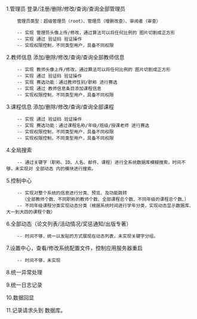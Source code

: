 1.管理员 登录/注册/删除/修改/查询/查询全部管理员

        管理员类型：超级管理员（root）、管理员（增删改查）、审阅者（审查）

        -- 实现 管理员头像上传/修改，通过算法可以将任何比例的 图片切割成正方形
        -- 实现 通过 验证码 验证操作
        -- 实现权限控制，不同类型用户，具备不同权限

2.教师信息 添加/删除/修改/查询/查询全部教师信息

        -- 实现 教师头像上传/修改，通过算法可以将任何比例的 图片切割成正方形
        -- 实现 通过 验证码 验证操作
        -- 实现 赛选功能：通过教师性别/职称 进行赛选
        -- 实现 通过 教师信息条目添加课程信息
        -- 实现权限控制，不同类型用户，具备不同权限

3.课程信息 添加/删除/修改/查询/查询全部课程

        -- 实现 通过 验证码 验证操作
        -- 实现 赛选功能：通过课程名称/年级/班级/授课老师 进行赛选
        -- 实现权限控制，不同类型用户，具备不同权限
        -- 实现权限控制，不同类型用户，具备不同权限

4.全局搜索

        -- 通过关键字（职称、ID、人名、邮件、课程）进行全系统数据库模糊搜索，时间不够，未实现对 全部动态 内的模块进行搜索。

5.控制中心

        -- 实现对整个系统的信息进行分类、预览、及功能跳转
          （全部教师个数、不同职称的教师个数、全部课程总个数、不同年级的课程总个数、）
        -- 不同年级课程分类实现动态分类（根据系统时间进行学年分类，实现动态显示数据库、大一到大四的课程个数）

6.全部动态（论文列表/活动情况/奖惩通知/出版专著）

        -- 时间不够，统一以发贴的方式展现在动态列表，未实现关键字分组。

7.设置中心，查看/修改系统配置文件，控制应用服务器重启

        -- 时间不够，未实现

8.统一异常处理

9.统一日志记录

10.数据回显

11.记录请求头到 数据库。
